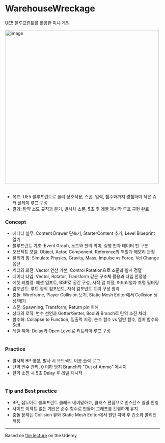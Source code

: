 # WarehouseWreckage
UE5 블루프린트를 활용한 미니 게임



<img width="500" alt="image" src="https://github.com/user-attachments/assets/673ae123-ef13-491e-adc6-61804e065cd1" />
<br><br>

- 목표: UE5 블루프린트로 물리 상호작용, 스폰, 입력, 함수화까지 경험하며 작은 슈터 플레이 루프 구성
- 결과: 탄약 소모 규칙과 분기, 발사체 스폰, 5초 후 레벨 재시작 루프 구현 완료

### Concept

- 에디터 실무: Content Drawer 단축키, StarterContent 추가, Level Blueprint 열기
- 블루프린트 기초: Event Graph, 노드와 핀의 의미, 실행 핀과 데이터 핀 구분
- 오브젝트 모델: Object, Actor, Component, Reference의 역할과 메모리 관점
- 물리와 힘: Simulate Physics, Gravity, Mass, Impulse vs Force, Vel Change 옵션
- 벡터와 회전: Vector 연산 기본, Control Rotation으로 조준과 발사 정렬
- 데이터 타입: Vector, Rotator, Transform 같은 구조체 활용과 타입 안정성
- 에셋·레벨링: 에셋 임포트, BSP로 공간 구성, 시작 맵 지정, 머티리얼과 조명 필터링
- 컴포넌트: 루트 정적 컴포넌트, 자식 컴포넌트 트리 구성 원리
- 충돌: Wireframe, Player Collision 보기, Static Mesh Editor에서 Collision 생성/제거
- 스폰: Spawning, Transform, Return pin 이해
- 상태와 로직: 변수 선언과 Getter/Setter, Bool과 Branch로 탄약 소진 처리
- 함수화: Collapse to Function, 입출력 지정, 순수 함수 vs 일반 함수, 멤버 함수와 Self
- 레벨 제어: Delay와 Open Level로 리트라이 루프 구성
<br><br>

### Practice

- 발사체 BP 생성, 발사 시 오브젝트 이름 출력 로그
- 탄약 변수 관리, 0 이하 방지 Branch와 "Out of Ammo" 메시지
- 탄약 소진 시 5초 Delay 후 레벨 재시작
<br><br>

### Tip and Best practice
- BP_ 접두어로 블루프린트 클래스 네이밍하고, 클래스 편집으로 인스턴스 일괄 반영
- 사이드 이펙트 없는 계산은 순수 함수로 만들어 그래프를 간결하게 유지
- 충돌 문제는 Collision 뷰와 Static Mesh Editor에서 원인 파악 후 간소화 콜리전 적용


-----
Based on [the lecture](https://www.udemy.com/course/unrealcourse-korean/?couponCode=KEEPLEARNING) on the Udemy
